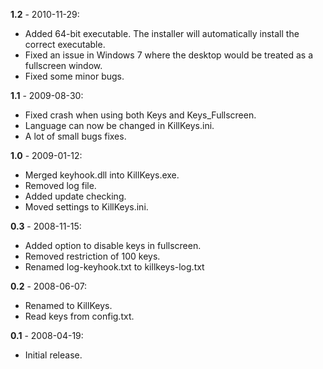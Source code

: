 **1.2** - 2010-11-29:
  * Added 64-bit executable. The installer will automatically install the correct executable.
  * Fixed an issue in Windows 7 where the desktop would be treated as a fullscreen window.
  * Fixed some minor bugs.

**1.1** - 2009-08-30:
  * Fixed crash when using both Keys and Keys\_Fullscreen.
  * Language can now be changed in KillKeys.ini.
  * A lot of small bugs fixes.

**1.0** - 2009-01-12:
  * Merged keyhook.dll into KillKeys.exe.
  * Removed log file.
  * Added update checking.
  * Moved settings to KillKeys.ini.

**0.3** - 2008-11-15:
  * Added option to disable keys in fullscreen.
  * Removed restriction of 100 keys.
  * Renamed log-keyhook.txt to killkeys-log.txt

**0.2** - 2008-06-07:
  * Renamed to KillKeys.
  * Read keys from config.txt.

**0.1** - 2008-04-19:
  * Initial release.